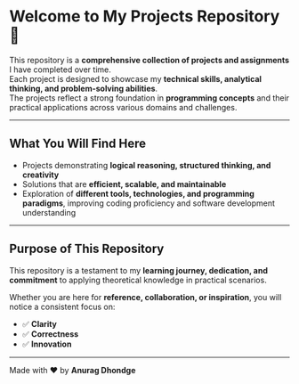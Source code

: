# Welcome to My Projects Repository 👋

This repository is a **comprehensive collection of projects and assignments** I have completed over time.  
Each project is designed to showcase my **technical skills, analytical thinking, and problem-solving abilities**.  
The projects reflect a strong foundation in **programming concepts** and their practical applications across various domains and challenges.

---

## What You Will Find Here
- Projects demonstrating **logical reasoning, structured thinking, and creativity**  
- Solutions that are **efficient, scalable, and maintainable**  
- Exploration of **different tools, technologies, and programming paradigms**, improving coding proficiency and software development understanding  

---

## Purpose of This Repository
This repository is a testament to my **learning journey, dedication, and commitment** to applying theoretical knowledge in practical scenarios.  

Whether you are here for **reference, collaboration, or inspiration**, you will notice a consistent focus on:  

- ✅ **Clarity**  
- ✅ **Correctness**  
- ✅ **Innovation**  

---

Made with ❤️ by **Anurag Dhondge**
